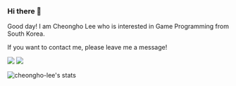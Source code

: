 ### Hi there 👋
Good day! I am Cheongho Lee who is interested in Game Programming from South Korea.

If you want to contact me, please leave me a message!

<p>
  <a href="https://github.com/CheongHo-Lee/" target="_blank"><img src="https://img.shields.io/badge/CheongHoLee-181717?style=flat-square&logo=GitHub&logoColor=white"/></a>
  <a href="mailto:dlcjdgh99@naver.com" target="_blank"><img src="https://img.shields.io/badge/dlcjdgh99@naver.com-brightgreen?style=flat-square&logo=Gmail&logoColor=white"/></a>
</p>

![cheongho-lee's stats](https://github-readme-stats.vercel.app/api?username=cheongho-lee&theme=discord_old_blurple&hide_border=true)

<!--
**CheongHo-Lee/CheongHo-Lee** is a ✨ _special_ ✨ repository because its `README.md` (this file) appears on your GitHub profile.

Here are some ideas to get you started:

- 🔭 I’m currently working on ...
- 🌱 I’m currently learning ...
- 👯 I’m looking to collaborate on ...
- 🤔 I’m looking for help with ...
- 💬 Ask me about ...
- 📫 How to reach me: ...
- 😄 Pronouns: ...
- ⚡ Fun fact: ...
-->
